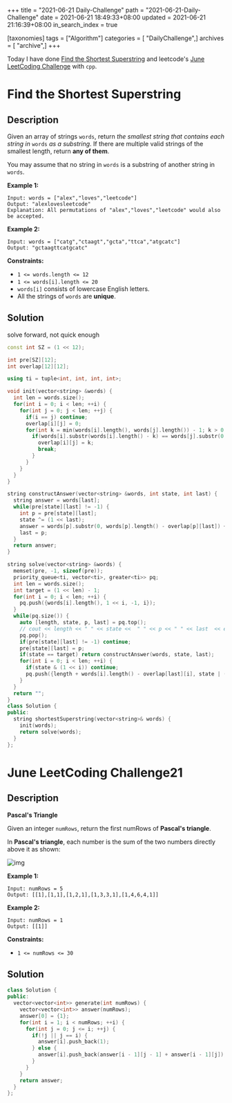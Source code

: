 +++
title = "2021-06-21 Daily-Challenge"
path = "2021-06-21-Daily-Challenge"
date = 2021-06-21 18:49:33+08:00
updated = 2021-06-21 21:16:39+08:00
in_search_index = true

[taxonomies]
tags = ["Algorithm"]
categories = [ "DailyChallenge",]
archives = [ "archive",]
+++

Today I have done [Find the Shortest Superstring](https://leetcode.com/problems/find-the-shortest-superstring/description/) and leetcode's [June LeetCoding Challenge](https://leetcode.com/explore/challenge/card/june-leetcoding-challenge-2021/605/week-3-june-15th-june-21st/3786/) with `cpp`.

<!-- more -->

# Find the Shortest Superstring

## Description

Given an array of strings `words`, return *the smallest string that contains each string in* `words` *as a substring*. If there are multiple valid strings of the smallest length, return **any of them**.

You may assume that no string in `words` is a substring of another string in `words`.

 

**Example 1:**

```
Input: words = ["alex","loves","leetcode"]
Output: "alexlovesleetcode"
Explanation: All permutations of "alex","loves","leetcode" would also be accepted.
```

**Example 2:**

```
Input: words = ["catg","ctaagt","gcta","ttca","atgcatc"]
Output: "gctaagttcatgcatc"
```

 

**Constraints:**

- `1 <= words.length <= 12`
- `1 <= words[i].length <= 20`
- `words[i]` consists of lowercase English letters.
- All the strings of `words` are **unique**.

## Solution

solve forward, not quick enough

``` cpp
const int SZ = (1 << 12);

int pre[SZ][12];
int overlap[12][12];

using ti = tuple<int, int, int, int>;

void init(vector<string> &words) {
  int len = words.size();
  for(int i = 0; i < len; ++i) {
    for(int j = 0; j < len; ++j) {
      if(i == j) continue;
      overlap[i][j] = 0;
      for(int k = min(words[i].length(), words[j].length()) - 1; k > 0; --k) {
        if(words[i].substr(words[i].length() - k) == words[j].substr(0, k)) {
          overlap[i][j] = k;
          break;
        }
      }
    }
  }
}

string constructAnswer(vector<string> &words, int state, int last) {
  string answer = words[last];
  while(pre[state][last] != -1) {
    int p = pre[state][last];
    state ^= (1 << last);
    answer = words[p].substr(0, words[p].length() - overlap[p][last]) + answer;
    last = p;
  }
  return answer;
}

string solve(vector<string> &words) {
  memset(pre, -1, sizeof(pre));
  priority_queue<ti, vector<ti>, greater<ti>> pq;
  int len = words.size();
  int target = (1 << len) - 1;
  for(int i = 0; i < len; ++i) {
    pq.push({words[i].length(), 1 << i, -1, i});
  }
  while(pq.size()) {
    auto [length, state, p, last] = pq.top();
    // cout << length << " " << state <<  " " << p << " " << last  << endl;
    pq.pop();
    if(pre[state][last] != -1) continue;
    pre[state][last] = p;
    if(state == target) return constructAnswer(words, state, last);
    for(int i = 0; i < len; ++i) {
      if(state & (1 << i)) continue;
      pq.push({length + words[i].length() - overlap[last][i], state | (1 << i), last, i});
    }
  }
  return "";
}
class Solution {
public:
  string shortestSuperstring(vector<string>& words) {
    init(words);    
    return solve(words);
  }
};
```

# June LeetCoding Challenge21

## Description

**Pascal's Triangle**

Given an integer `numRows`, return the first numRows of **Pascal's triangle**.

In **Pascal's triangle**, each number is the sum of the two numbers directly above it as shown:

![img](https://upload.wikimedia.org/wikipedia/commons/0/0d/PascalTriangleAnimated2.gif)

 

**Example 1:**

```
Input: numRows = 5
Output: [[1],[1,1],[1,2,1],[1,3,3,1],[1,4,6,4,1]]
```

**Example 2:**

```
Input: numRows = 1
Output: [[1]]
```

 

**Constraints:**

- `1 <= numRows <= 30`

## Solution

``` cpp
class Solution {
public:
  vector<vector<int>> generate(int numRows) {
    vector<vector<int>> answer(numRows);
    answer[0] = {1};
    for(int i = 1; i < numRows; ++i) {
      for(int j = 0; j <= i; ++j) {
        if(!j || j == i) {
          answer[i].push_back(1);
        } else {
          answer[i].push_back(answer[i - 1][j - 1] + answer[i - 1][j]);
        }
      }
    }
    return answer;
  }
};
```
